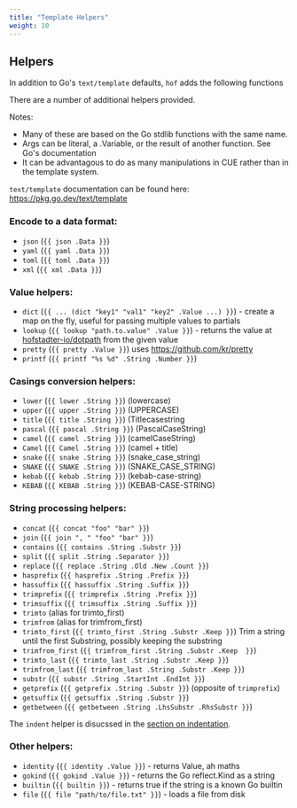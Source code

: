 ```yaml
---
title: "Template Helpers"
weight: 10
---
```



## Helpers

In addition to Go's `text/template` defaults,
`hof` adds the following functions

There are a number of additional helpers provided.

Notes:

- Many of these are based on the Go stdlib functions with the same name.
- Args can be literal, a .Variable, or the result of another function. See Go's documentation
- It can be advantagous to do as many manipulations in CUE rather than in the template system.


`text/template` documentation can be found here:
https://pkg.go.dev/text/template



### Encode to a data format:

- `json` (`{{ json .Data }}`)
- `yaml` (`{{ yaml .Data }}`)
- `toml` (`{{ toml .Data }}`)
- `xml` (`{{ xml .Data }}`)

### Value helpers:

- `dict` (`{{ ... (dict "key1" "val1" "key2" .Value ...) }}`) - create a map on the fly, useful for passing multiple values to partials
- `lookup` (`{{ lookup "path.to.value" .Value }}`) - returns the value at [hofstadter-io/dotpath](https://github.com/hofstadter-io/dotpath/blob/master/examples/test.go) from the given value
- `pretty` (`{{ pretty .Value }}`) uses https://github.com/kr/pretty
- `printf` (`{{ printf "%s %d" .String .Number }}`)

### Casings conversion helpers:

- `lower` (`{{ lower .String }}`) (lowercase)
- `upper` (`{{ upper .String }}`) (UPPERCASE)
- `title` (`{{ title .String }}`) (Titlecasestring
- `pascal` (`{{ pascal .String }}`) (PascalCaseString)
- `camel` (`{{ camel .String }}`) (camelCaseString)
- `Camel` (`{{ Camel .String }}`) (camel + title)
- `snake` (`{{ snake .String }}`) (snake_case_string)
- `SNAKE` (`{{ SNAKE .String }}`) (SNAKE_CASE_STRING)
- `kebab` (`{{ kebab .String }}`) (kebab-case-string)
- `KEBAB` (`{{ KEBAB .String }}`) (KEBAB-CASE-STRING)

### String processing helpers:

- `concat` (`{{ concat "foo" "bar" }}`)
- `join` (`{{ join ", " "foo" "bar" }}`)
- `contains` (`{{ contains .String .Substr }}`)
- `split` (`{{ split .String .Separator }}`)
- `replace` (`{{ replace .String .Old .New .Count }}`)
- `hasprefix` (`{{ hasprefix .String .Prefix }}`)
- `hassuffix` (`{{ hassuffix .String .Suffix }}`)
- `trimprefix` (`{{ trimprefix .String .Prefix }}`)
- `trimsuffix` (`{{ trimsuffix .String .Suffix }}`)
- `trimto` (alias for trimto_first)
- `trimfrom` (alias for trimfrom_first)
- `trimto_first` (`{{ trimto_first .String .Substr .Keep }}`) Trim a string until the first Substring, possibly keeping the substring
- `trimfrom_first` (`{{ trimfrom_first .String .Substr .Keep  }}`)
- `trimto_last` (`{{ trimto_last .String .Substr .Keep }}`)
- `trimfrom_last` (`{{ trimfrom_last .String .Substr .Keep }}`)
- `substr` (`{{ substr .String .StartInt .EndInt }}`)
- `getprefix` (`{{ getprefix .String .Substr }}`) (opposite of `trimprefix`)
- `getsuffix` (`{{ getsuffix .String .Substr }}`)
- `getbetween` (`{{ getbetween .String .LhsSubstr .RhsSubstr }}`)

The `indent` helper is disucssed in the
[section on indentation](/code-generation/template-writing/indentation/).

### Other helpers:

- `identity` (`{{ identity .Value }}`) - returns Value, ah maths
- `gokind` (`{{ gokind .Value }}`) - returns the Go reflect.Kind as a string
- `builtin` (`{{ builtin }}`) - returns true if the string is a known Go builtin
- `file` (`{{ file "path/to/file.txt" }}`) - loads a file from disk

